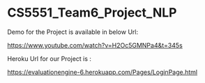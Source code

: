 # CS5551_Team6_Project_NLP

Demo for the Project is available in below Url:
     
https://www.youtube.com/watch?v=H2Oc5GMNPa4&t=345s

Heroku Url for our Project is :

https://evaluationengine-6.herokuapp.com/Pages/LoginPage.html
